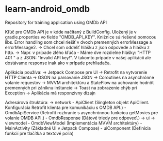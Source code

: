 # learn-android_omdb
Repository for training application using OMDb API

Kľúč pre OMDb API je v kóde načítaný z BuildConfig. Uložený je v gradle.properties vo fielde "OMDB_API_KEY".
Knižnice sú riešené pomocou libs.
Error handling som chcel riešiť v dvoch premenných errorMessage a errorMessage2.
    → Chcel som oddeliť hlášku z json odpovede a hlášku z http.
    → Napr. v prípade zlého kľúča - Máme dve rozdielne hlášky: "HTTP 401 " a z JSON: "Invalid API key!". V takomto prípade v našej aplikácii ale dostávame response inak ako v prípade prehliadača.

Aplikácia používa:
    → Jetpack Compose pre UI
    → Retrofit na vytvorenie HTTP Clienta
    → GSON na parsovanie JSON
    → Coroutines na asynchrónne volanie requestov
    → MVVM architektúru a StateFlow na uchovanie hodnôt premenných pri zániknu inštancie
    → Toast na zobrazenie chýb pri Exception
    → Aplikácia má responzívny dizajn

Adresárová štruktúra:
    → network
        - ApiClient         (Singleton objekt ApiClient. Konfigurácia Retrofit klienta pre komunikáciu s OMDB API.)
        - OmdbApiService    (Retrofit rozhranie s asynchrónnou funkciou getMovies pre volanie OMDB API.)
        - OmdbResponse      (Dátové triedy pre odpoveď.)
    → ui
        → viewmodel
            - OmdbViewModel (Implementácia MVVM architektúry)
        - MainActivity      (Základné UI v Jetpack Compose)
        - uiComponent       (Definícia funkcií pre tlačítka a textové polia)